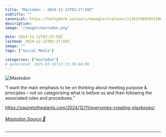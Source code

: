 ```yaml
---
title: "Mastodon - 2024-12-12T02:27:59Z"
subtitle: ""
canonical: https://hachyderm.io/users/mweagle/statuses/113637489365130665
description:
image: "/images/mastodon.png"

date: 2024-12-12T02:27:59Z
lastmod: 2024-12-12T02:27:59Z
image: ""
tags: ["Social Media"]

categories: ["mastodon"]
# generated: 2025-03-16T12:33:30-04:00
---
```

![Mastodon](/images/mastodon.png)

<p>“I want the main emphasis to be on thinking about meeting purpose &amp; principles – not on categorising what is before us and then following the associated rules and procedures.”</p><p><a href="https://squiretothegiants.com/2024/12/11/everyones-creating-playbooks/" target="_blank" rel="nofollow noopener noreferrer" translate="no"><span class="invisible">https://</span><span class="ellipsis">squiretothegiants.com/2024/12/</span><span class="invisible">11/everyones-creating-playbooks/</span></a></p>


###### [Mastodon Source 🐘](https://hachyderm.io/@mweagle/113637489365130665)

___
